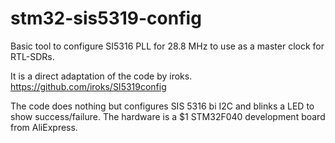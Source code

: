 # stm32-sis5319-config
Basic tool to configure SI5316 PLL for 28.8 MHz to use as a master clock for RTL-SDRs.

It is a direct adaptation of the code by iroks.
https://github.com/iroks/SI5319config

The code does nothing but configures SIS 5316 bi I2C and blinks a LED to show success/failure.
The hardware is a $1 STM32F040 development board from AliExpress.
